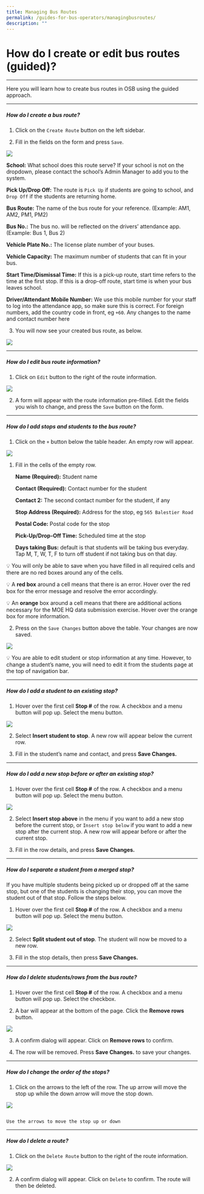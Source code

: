 ```yaml
---
title: Managing Bus Routes
permalink: /guides-for-bus-operators/managingbusroutes/
description: ""
---
```

# How do I create or edit bus routes (guided)?
----------
Here you will learn how to create bus routes in OSB using the guided approach.

----------------------------
##### How do I create a bus route?

1.  Click on the `Create Route` button on the left sidebar.
    
2.  Fill in the fields on the form and press `Save`.
    
 ![](/images/Operator/osb%20ops%2004%20create%20route.png)
    
**School:** What school does this route serve? If your school is not on the dropdown, please contact the school’s Admin Manager to add you to the system.

**Pick Up/Drop Off:** The route is `Pick Up` if students are going to school, and `Drop Off` if the students are returning home.
    
**Bus Route:** The name of the bus route for your reference. (Example: AM1, AM2, PM1, PM2)

**Bus No.:** The bus no. will be reflected on the drivers’ attendance app. (Example: Bus 1, Bus 2)

**Vehicle Plate No.:** The license plate number of your buses.

**Vehicle Capacity:** The maximum number of students that can fit in your bus.

**Start Time/Dismissal Time:** If this is a pick-up route, start time refers to the time at the first stop. If this is a drop-off route, start time is when your bus leaves school.

**Driver/Attendant Mobile Number:** We use this mobile number for your staff to log into the attendance app, so make sure this is correct. For foreign numbers, add the country code in front, eg `+60`. Any changes to the name and contact number here
    
3.  You will now see your created bus route, as below.
    
![](/images/Operator/osb%20ops%2005%20bus%20route.png)

----------------------------
##### How do I edit bus route information?


1.  Click on `Edit` button to the right of the route information.
    
![](/images/Operator/osb%20ops%2006%20bus%20route%20edit.png)
    
2.  A form will appear with the route information pre-filled. Edit the fields you wish to change, and press the `Save` button on the form.

----------------------------
##### How do I add stops and students to the bus route?


1.  Click on the `+` button below the table header. An empty row will appear.

![](/images/Operator/osb%20ops%2007%20bus%20route%20add%20student.png)

1.  Fill in the cells of the empty row.
    
    **Name (Required):** Student name
    
    **Contact (Required):** Contact number for the student
    
    **Contact 2:** The second contact number for the student, if any
    
    **Stop Address (Required):** Address for the stop, eg `565 Balestier Road`
    
    **Postal Code:** Postal code for the stop
    
    **Pick-Up/Drop-Off Time:** Scheduled time at the stop
    
    **Days taking Bus:** default is that students will be taking bus everyday. Tap M, T, W, T, F to turn off student if not taking bus on that day.
    
💡 You will only be able to save when you have filled in all required cells and there are no red boxes around any of the cells.
    
💡 A **red box** around a cell means that there is an error. Hover over the red box for the error message and resolve the error accordingly.
   
💡 An **orange** box around a cell means that there are additional actions necessary for the MOE HQ data submission exercise. Hover over the orange box for more information.
    
2.  Press on the `Save Changes` button above the table. Your changes are now saved.
    
![](/images/Operator/osb%20ops%2008%20bus%20route%20add%20student.png)
    
   💡 You are able to edit student or stop information at any time. However, to change a student’s name, you will need to edit it from the students page at the top of navigation bar.
    
    

----------------------------
##### How do I add a student to an existing stop?

1.  Hover over the first cell **Stop #** of the row. A checkbox and a menu button will pop up. Select the menu button.
    
![](/images/Operator/osb%20ops%2009%20bus%20route%20add%20to%20existing%20stop.png)
    
2.  Select **Insert student to stop**. A new row will appear below the current row.
    
3.  Fill in the student’s name and contact, and press **Save Changes.**

----------------------------
##### How do I add a new stop before or after an existing stop?


1.  Hover over the first cell **Stop #** of the row. A checkbox and a menu button will pop up. Select the menu button.
    
![](/images/Operator/osb%20ops%2010%20bus%20route%20add%20stop.png)
    
2.  Select **Insert stop above** in the menu if you want to add a new stop before the current stop, or `Insert stop below` if you want to add a new stop after the current stop. A new row will appear before or after the current stop.
    
3.  Fill in the row details, and press **Save Changes.**

----------------------------
##### How do I separate a student from a merged stop?


If you have multiple students being picked up or dropped off at the same stop, but one of the students is changing their stop, you can move the student out of that stop. Follow the steps below.

1.  Hover over the first cell **Stop #** of the row. A checkbox and a menu button will pop up. Select the menu button.
    
![](/images/Operator/osb%20ops%2011%20bus%20route%20split%20row.png)
    
2.  Select **Split student out of stop**. The student will now be moved to a new row.
    
3.  Fill in the stop details, then press **Save Changes.**

----------------------------
##### How do I delete students/rows from the bus route?

1.  Hover over the first cell **Stop #** of the row. A checkbox and a menu button will pop up. Select the checkbox.
    
2.  A bar will appear at the bottom of the page. Click the **Remove rows** button.
    
![](/images/Operator/osb%20ops%2013%20bus%20route%20delete%20student.png)
    
3.  A confirm dialog will appear. Click on **Remove rows** to confirm.
    
4.  The row will be removed. Press **Save Changes.** to save your changes.

----------------------------
##### How do I change the order of the stops?

1.  Click on the arrows to the left of the row. The up arrow will move the stop up while the down arrow will move the stop down.
    
![](/images/Operator/osb%20ops%2012%20bus%20route%20reorder.png)
    
																		Use the arrows to move the stop up or down

----------------------------
##### How do I delete a route?

1.  Click on the `Delete Route` button to the right of the route information.
    
![](/images/Operator/osb%20ops%2014%20bus%20route%20delete%20route.png)
    
2.  A confirm dialog will appear. Click on `Delete` to confirm. The route will then be deleted.